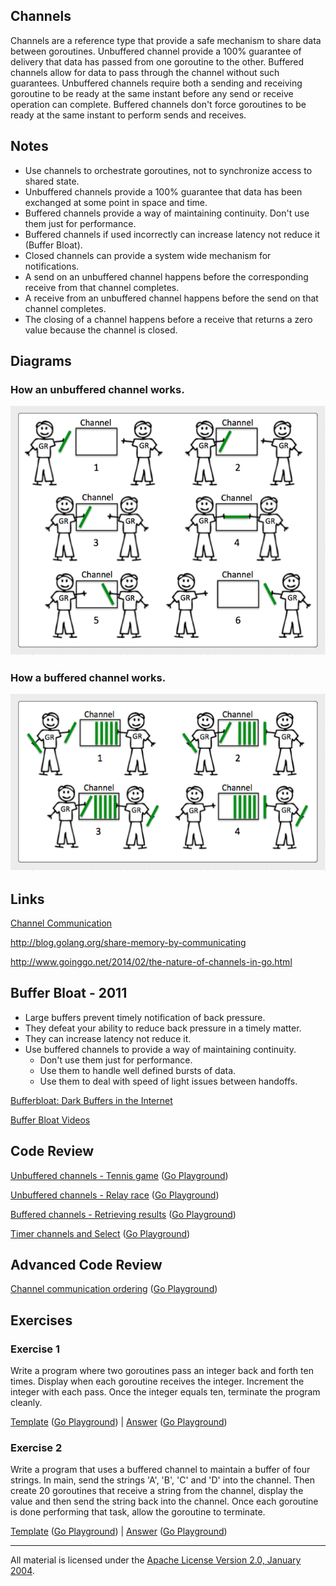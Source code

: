 ## Channels
Channels are a reference type that provide a safe mechanism to share data between goroutines. Unbuffered channel provide a 100% guarantee of delivery that data has passed from one goroutine to the other. Buffered channels allow for data to pass through the channel without such guarantees. Unbuffered channels require both a sending and receiving goroutine to be ready at the same instant before any send or receive operation can complete. Buffered channels don't force goroutines to be ready at the same instant to perform sends and receives.

## Notes

* Use channels to orchestrate goroutines, not to synchronize access to shared state.
* Unbuffered channels provide a 100% guarantee that data has been exchanged at some point in space and time.
* Buffered channels provide a way of maintaining continuity. Don't use them just for performance.
* Buffered channels if used incorrectly can increase latency not reduce it (Buffer Bloat).
* Closed channels can provide a system wide mechanism for notifications.
* A send on an unbuffered channel happens before the corresponding receive from that channel completes.
* A receive from an unbuffered channel happens before the send on that channel completes.
* The closing of a channel happens before a receive that returns a zero value because the channel is closed.

## Diagrams

### How an unbuffered channel works.

![Ardan Labs](unbuffered.png)

### How a buffered channel works.

![Ardan Labs](buffered.png)

## Links

[Channel Communication](https://golang.org/ref/mem#tmp_7)

http://blog.golang.org/share-memory-by-communicating

http://www.goinggo.net/2014/02/the-nature-of-channels-in-go.html

## Buffer Bloat - 2011

* Large buffers prevent timely notification of back pressure.
* They defeat your ability to reduce back pressure in a timely matter.
* They can increase latency not reduce it.
* Use buffered channels to provide a way of maintaining continuity.
	* Don't use them just for performance.
	* Use them to handle well defined bursts of data.
	* Use them to deal with speed of light issues between handoffs.

[Bufferbloat: Dark Buffers in the Internet](https://www.youtube.com/watch?v=qbIozKVz73g)

[Buffer Bloat Videos](http://www.bufferbloat.net/projects/cerowrt/wiki/Bloat-videos)

## Code Review

[Unbuffered channels - Tennis game](example1/example1.go) ([Go Playground](https://play.golang.org/p/kuxUFMqy-9))

[Unbuffered channels - Relay race](example2/example2.go) ([Go Playground](http://play.golang.org/p/r1-v3Pf0wz))

[Buffered channels - Retrieving results](example3/example3.go) ([Go Playground](http://play.golang.org/p/_nAP4DKQpL))

[Timer channels and Select](example4/example4.go) ([Go Playground](http://play.golang.org/p/OwIUceuKrM))

## Advanced Code Review

[Channel communication ordering](advanced/example1/example1.go) ([Go Playground](https://play.golang.org/p/xLCzalG2rS))

## Exercises

### Exercise 1
Write a program where two goroutines pass an integer back and forth ten times. Display when each goroutine receives the integer. Increment the integer with each pass. Once the integer equals ten, terminate the program cleanly.

[Template](exercises/template1/template1.go) ([Go Playground](http://play.golang.org/p/pkWv2bBYRf)) | 
[Answer](exercises/exercise1/exercise1.go) ([Go Playground](https://play.golang.org/p/G9eY00v4aP))

### Exercise 2
Write a program that uses a buffered channel to maintain a buffer of four strings. In main, send the strings 'A', 'B', 'C' and 'D' into the channel. Then create 20 goroutines that receive a string from the channel, display the value and then send the string back into the channel. Once each goroutine is done performing that task, allow the goroutine to terminate.

[Template](exercises/template2/template2.go) ([Go Playground](https://play.golang.org/p/0ip9DM7rgx)) | 
[Answer](exercises/exercise2/exercise2.go) ([Go Playground](https://play.golang.org/p/CA-t-2ty1x))
___
All material is licensed under the [Apache License Version 2.0, January 2004](http://www.apache.org/licenses/LICENSE-2.0).
